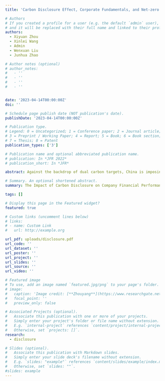 ```yaml
---
title: 'Carbon Disclosure Effect, Corporate Fundamentals, and Net-zero Emission Target: Evidence from China'

# Authors
# If you created a profile for a user (e.g. the default `admin` user), write the username (folder name) here
# and it will be replaced with their full name and linked to their profile.
authors:
  - Xiyuan Zhou
  - Xinlei Wang
  - Admin
  - Wenxuan Liu
  - Junhua Zhao

# Author notes (optional)
# author_notes:
#   - ''
#   - ''
#   - ''
#   - ''


date: '2023-04-14T00:00:00Z'
doi: ''

# Schedule page publish date (NOT publication's date).
publishDate: '2023-04-14T00:00:00Z'

# Publication type.
# Legend: 0 = Uncategorized; 1 = Conference paper; 2 = Journal article;
# 3 = Preprint / Working Paper; 4 = Report; 5 = Book; 6 = Book section;
# 7 = Thesis; 8 = Patent
publication_types: ['3']

# Publication name and optional abbreviated publication name.
# publication: In *JFR 2022*
# publication_short: In *JFR*

abstract: Against the backdrop of dual carbon targets, China is imposing stricter policies on corporate carbon emissions. Enterprises' adaptability to climate change and green transformation management will have an important impact on the current and future financial performance of enterprises. Therefore, carbon disclosure is crucial as a way for companies to communicate carbon emissions information to investors. With the aid of artificial intelligence tools, we have established a database of emission disclosure information of 4,336 Chinese A-share listed companies from 2017 to 2022. Our results show that carbon disclosure behavior has a positive effect on corporate financial performance. Specifically, carbon disclosure increases firm stock returns, return on equity, and Tobin's Q, while reducing stock price volatility. These conclusions come through a series of robustness tests, including placebo tests, propensity matching scores, and two-stage least-squares models. Furthermore, we have examined the determinants of corporate carbon disclosure and find that environmental policies play a significant role in promoting disclosure. Our research underscores the importance of corporate carbon disclosure in enhancing climate change adaptability and reveals that the financial market responds favorably to companies that actively disclose their carbon emissions in response to environmental policies.

# Summary. An optional shortened abstract.
summary: The Impact of Carbon Disclosure on Company Financial Performance. (National Outstanding Award of National University Student Energy Economy Academic Creativity Competition (Top 5 in China)) (Working Paper)

tags: []

# Display this page in the Featured widget?
featured: true

# Custom links (uncomment lines below)
# links:
# - name: Custom Link
#   url: http://example.org

url_pdf: uploads/disclosure.pdf
url_code: ''
url_dataset: ''
url_poster: ''
url_project: ''
url_slides: ''
url_source: ''
url_video: ''

# Featured image
# To use, add an image named `featured.jpg/png` to your page's folder.
# image:
#   caption: 'Image credit: [**Zhouyang**](https://www.researchgate.net/profile/Zhou-Yang-18/research)'
#   focal_point: ''
#   preview_only: false

# Associated Projects (optional).
#   Associate this publication with one or more of your projects.
#   Simply enter your project's folder or file name without extension.
#   E.g. `internal-project` references `content/project/internal-project/index.md`.
#   Otherwise, set `projects: []`.
research:
  - disclosure

# Slides (optional).
#   Associate this publication with Markdown slides.
#   Simply enter your slide deck's filename without extension.
#   E.g. `slides: "example"` references `content/slides/example/index.md`.
#   Otherwise, set `slides: ""`.
#slides: example
---
```

